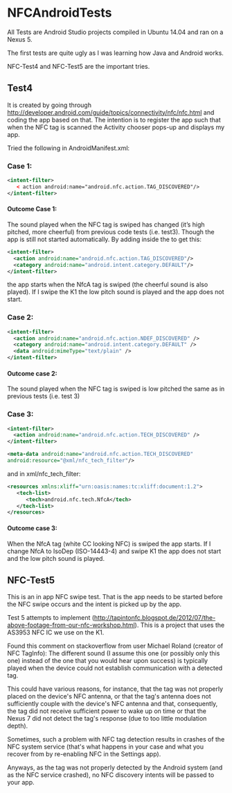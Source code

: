 # NFCAndroidTests

All Tests are Android Studio projects compiled in Ubuntu 14.04 and ran on a Nexus 5.

The first tests are quite ugly as I was learning how Java and Android works.

NFC-Test4 and NFC-Test5 are the important tries.

## Test4 
It is created by going through http://developer.android.com/guide/topics/connectivity/nfc/nfc.html and coding the app based on that. The intention is to register the app such that when the NFC tag is scanned the Activity chooser pops-up and displays my app.

Tried the following in AndroidManifest.xml:

### Case 1:
```xml
<intent-filter>
   < action android:name="android.nfc.action.TAG_DISCOVERED"/>
</intent-filter>
```

#### Outcome Case 1: 

The sound played when the NFC tag is swiped has changed (it’s high pitched, more cheerful) from previous code tests (i.e. test3). Though the app is still not started automatically. By adding inside the <intent-filter> to get this: 
```xml
<intent-filter>
  <action android:name="android.nfc.action.TAG_DISCOVERED"/>
  <category android:name="android.intent.category.DEFAULT"/>
</intent-filter>
```
the app starts when the NfcA tag is swiped (the cheerful sound is also played).
If I swipe the K1 the low pitch sound is played and the app does not start.

### Case 2:
```xml
<intent-filter>
  <action android:name="android.nfc.action.NDEF_DISCOVERED" />
  <category android:name="android.intent.category.DEFAULT" />
  <data android:mimeType="text/plain" />
</intent-filter>
```
#### Outcome case 2: 

The sound played when the NFC tag is swiped is low pitched the same as in previous tests (i.e. test 3)

### Case 3:
```xml
<intent-filter>
  <action android:name="android.nfc.action.TECH_DISCOVERED" />
</intent-filter>

<meta-data android:name="android.nfc.action.TECH_DISCOVERED"
android:resource="@xml/nfc_tech_filter"/>
```
and in xml/nfc_tech_filter:
```xml
<resources xmlns:xliff="urn:oasis:names:tc:xliff:document:1.2">
   <tech-list>
      <tech>android.nfc.tech.NfcA</tech>
   </tech-list>
</resources>
```
#### Outcome case 3: 

When the NfcA tag (white CC looking NFC) is swiped the app starts. If I change NfcA to IsoDep (ISO-14443-4) and swipe K1 the app does not start and the low pitch sound is played.


## NFC-Test5 
This is an in app NFC swipe test. That is the app needs to be started before the NFC swipe occurs and 
the intent is picked up by the  app.

Test 5 attempts to implement (http://tapintonfc.blogspot.de/2012/07/the-above-footage-from-our-nfc-workshop.html). This is a project that uses the AS3953 NFC IC we use on the K1.

Found this comment on stackoverflow from user Michael Roland (creator of NFC TagInfo):
The different sound (I assume this one (or possibly only this one) instead of the one that you would hear upon success) is typically played when the device could not establish communication with a detected tag.
        
This could have various reasons, for instance, that the tag was not properly placed on the device's NFC antenna, or that the tag's antenna does not sufficiently couple with the device's NFC antenna and that, consequently, the tag did not receive sufficient power to wake up on time or that the Nexus 7 did not detect the tag's response (due to too little modulation depth).

Sometimes, such a problem with NFC tag detection results in crashes of the NFC system service (that's what happens in your case and what you recover from by re-enabling NFC in the Settings app).

Anyways, as the tag was not properly detected by the Android system (and as the NFC service crashed), no NFC discovery intents will be passed to your app.

